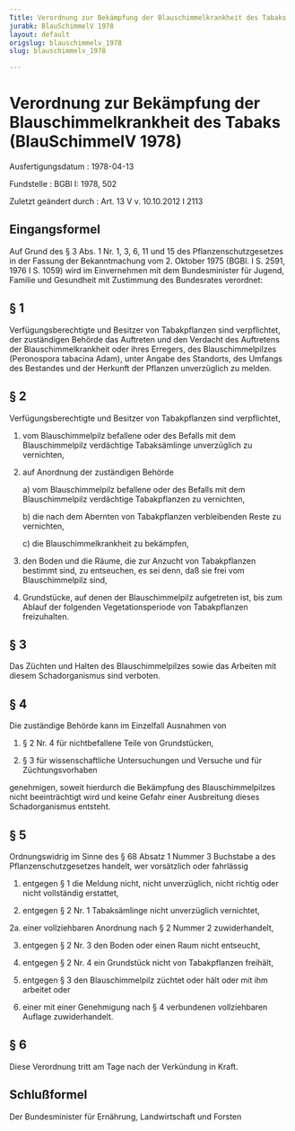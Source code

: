 ```yaml
---
Title: Verordnung zur Bekämpfung der Blauschimmelkrankheit des Tabaks
jurabk: BlauSchimmelV 1978
layout: default
origslug: blauschimmelv_1978
slug: blauschimmelv_1978

---
```


# Verordnung zur Bekämpfung der Blauschimmelkrankheit des Tabaks (BlauSchimmelV 1978)

Ausfertigungsdatum
:   1978-04-13

Fundstelle
:   BGBl I: 1978, 502

Zuletzt geändert durch
:   Art. 13 V v. 10.10.2012 I 2113


## Eingangsformel

Auf Grund des § 3 Abs. 1 Nr. 1, 3, 6, 11 und 15 des Pflanzenschutzgesetzes in der Fassung der Bekanntmachung vom 2. Oktober 1975 (BGBl. I S. 2591, 1976 I S. 1059) wird im Einvernehmen mit dem Bundesminister für Jugend, Familie und Gesundheit mit Zustimmung des Bundesrates verordnet:


## § 1

Verfügungsberechtigte und Besitzer von Tabakpflanzen sind verpflichtet, der zuständigen Behörde das Auftreten und den Verdacht des Auftretens der Blauschimmelkrankheit oder ihres Erregers, des Blauschimmelpilzes (Peronospora tabacina Adam), unter Angabe des Standorts, des Umfangs des Bestandes und der Herkunft der Pflanzen unverzüglich zu melden.


## § 2

Verfügungsberechtigte und Besitzer von Tabakpflanzen sind verpflichtet,

1.  vom Blauschimmelpilz befallene oder des Befalls mit dem Blauschimmelpilz verdächtige Tabaksämlinge unverzüglich zu vernichten,


2.  auf Anordnung der zuständigen Behörde

    a)  vom Blauschimmelpilz befallene oder des Befalls mit dem Blauschimmelpilz verdächtige Tabakpflanzen zu vernichten,


    b)  die nach dem Abernten von Tabakpflanzen verbleibenden Reste zu vernichten,


    c)  die Blauschimmelkrankheit zu bekämpfen,





3.  den Boden und die Räume, die zur Anzucht von Tabakpflanzen bestimmt sind, zu entseuchen, es sei denn, daß sie frei vom Blauschimmelpilz sind,


4.  Grundstücke, auf denen der Blauschimmelpilz aufgetreten ist, bis zum Ablauf der folgenden Vegetationsperiode von Tabakpflanzen freizuhalten.





## § 3

Das Züchten und Halten des Blauschimmelpilzes sowie das Arbeiten mit diesem Schadorganismus sind verboten.


## § 4

Die zuständige Behörde kann im Einzelfall Ausnahmen von

1.  § 2 Nr. 4 für nichtbefallene Teile von Grundstücken,


2.  § 3 für wissenschaftliche Untersuchungen und Versuche und für Züchtungsvorhaben



genehmigen, soweit hierdurch die Bekämpfung des Blauschimmelpilzes nicht beeinträchtigt wird und keine Gefahr einer Ausbreitung dieses Schadorganismus entsteht.


## § 5

Ordnungswidrig im Sinne des § 68 Absatz 1 Nummer 3 Buchstabe a des Pflanzenschutzgesetzes handelt, wer vorsätzlich oder fahrlässig

1.  entgegen § 1 die Meldung nicht, nicht unverzüglich, nicht richtig oder nicht vollständig erstattet,


2.  entgegen § 2 Nr. 1 Tabaksämlinge nicht unverzüglich vernichtet,


2a. einer vollziehbaren Anordnung nach § 2 Nummer 2 zuwiderhandelt,


3.  entgegen § 2 Nr. 3 den Boden oder einen Raum nicht entseucht,


4.  entgegen § 2 Nr. 4 ein Grundstück nicht von Tabakpflanzen freihält,


5.  entgegen § 3 den Blauschimmelpilz züchtet oder hält oder mit ihm arbeitet oder


6.  einer mit einer Genehmigung nach § 4 verbundenen vollziehbaren Auflage zuwiderhandelt.





## § 6

Diese Verordnung tritt am Tage nach der Verkündung in Kraft.


## Schlußformel

Der Bundesminister für Ernährung, Landwirtschaft und Forsten

